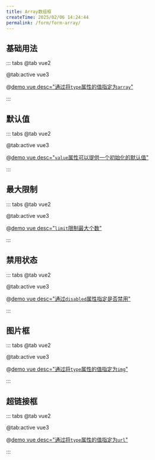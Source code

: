 ```yaml
---
title: Array数组框
createTime: 2025/02/06 14:24:44
permalink: /form/form-array/
---
```


## 基础用法

::: tabs
@tab vue2

@tab:active vue3

@[demo vue desc="通过将`type`属性的值指定为`array`"](../../examples/form/form-array/base.vue)

:::

## 默认值

::: tabs
@tab vue2

@tab:active vue3

@[demo vue desc="`value`属性可以提供一个初始化的默认值"](../../examples/form/form-array/value.vue)

:::

## 最大限制

::: tabs
@tab vue2

@tab:active vue3

@[demo vue desc="`limit`限制最大个数"](../../examples/form/form-array/limit.vue)

:::

## 禁用状态

::: tabs
@tab vue2

@tab:active vue3

@[demo vue desc="通过`disabled`属性指定是否禁用"](../../examples/form/form-array/disabled.vue)

:::

## 图片框

::: tabs
@tab vue2

@tab:active vue3

@[demo vue desc="通过将`type`属性的值指定为`img`"](../../examples/form/form-array/img.vue)

:::

## 超链接框

::: tabs
@tab vue2

@tab:active vue3

@[demo vue desc="通过将`type`属性的值指定为`url`"](../../examples/form/form-array/url.vue)

:::